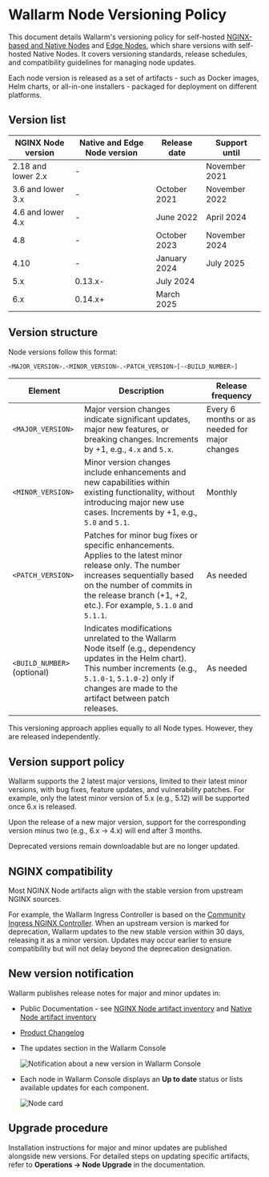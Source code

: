 # Wallarm Node Versioning Policy

This document details Wallarm's versioning policy for self-hosted [NGINX-based and Native Nodes](../installation/nginx-native-node-internals.md) and [Edge Nodes](../installation/security-edge/deployment.md), which share versions with self-hosted Native Nodes. It covers versioning standards, release schedules, and compatibility guidelines for managing node updates.

Each node version is released as a set of artifacts - such as Docker images, Helm charts, or all-in-one installers - packaged for deployment on different platforms.

## Version list

| NGINX Node version | Native and Edge Node version | Release date   | Support until |
|--------------------|---------------------|----------------|---------------|
| 2.18 and lower 2.x | -                   |                | November 2021 |
| 3.6 and lower 3.x  | -                   | October 2021   | November 2022 |
| 4.6 and lower 4.x  | -                   | June 2022      | April 2024    |
| 4.8                | -                   | October 2023   | November 2024 |
| 4.10               | -                   | January 2024   | July 2025     |
| 5.x                | 0.13.x-             | July 2024      |               |
| 6.x                | 0.14.x+             | March 2025     |               |

## Version structure

Node versions follow this format:

```bash
<MAJOR_VERSION>.<MINOR_VERSION>.<PATCH_VERSION>[-<BUILD_NUMBER>]
```

| Element | Description | Release frequency |
| ------- | ----------- | ----------------- |
| `<MAJOR_VERSION>` | Major version changes indicate significant updates, major new features, or breaking changes. Increments by +1, e.g., `4.x` and `5.x`. | Every 6 months or as needed for major changes |
| `<MINOR_VERSION>` | Minor version changes include enhancements and new capabilities within existing functionality, without introducing major new use cases. Increments by +1, e.g., `5.0` and `5.1`. | Monthly |
| `<PATCH_VERSION>` | Patches for minor bug fixes or specific enhancements. Applies to the latest minor release only. The number increases sequentially based on the number of commits in the release branch (+1, +2, etc.). For example, `5.1.0` and `5.1.1`. | As needed |
| `<BUILD_NUMBER>` (optional) | Indicates modifications unrelated to the Wallarm Node itself (e.g., dependency updates in the Helm chart). This number increments (e.g., `5.1.0-1`, `5.1.0-2`) only if changes are made to the artifact between patch releases. | As needed |

This versioning approach applies equally to all Node types. However, they are released independently.

## Version support policy

Wallarm supports the 2 latest major versions, limited to their latest minor versions, with bug fixes, feature updates, and vulnerability patches. For example, only the latest minor version of 5.x (e.g., 5.12) will be supported once 6.x is released.

Upon the release of a new major version, support for the corresponding version minus two (e.g., 6.x → 4.x) will end after 3 months.

Deprecated versions remain downloadable but are no longer updated.

## NGINX compatibility

Most NGINX Node artifacts align with the stable version from upstream NGINX sources.

For example, the Wallarm Ingress Controller is based on the [Community Ingress NGINX Controller](https://github.com/kubernetes/ingress-nginx). When an upstream version is marked for deprecation, Wallarm updates to the new stable version within 30 days, releasing it as a minor version. Updates may occur earlier to ensure compatibility but will not delay beyond the deprecation designation.

## New version notification

Wallarm publishes release notes for major and minor updates in:

* Public Documentation - see [NGINX Node artifact inventory](node-artifact-versions.md) and [Native Node artifact inventory](native-node/node-artifact-versions.md)
* [Product Changelog](https://changelog.wallarm.com/)
* The updates section in the Wallarm Console

    ![Notification about a new version in Wallarm Console](../images/updating-migrating/wallarm-console-new-version-notification.png)
* Each node in Wallarm Console displays an **Up to date** status or lists available updates for each component.

    ![Node card](../images/user-guides/nodes/view-regular-node-comp-vers.png)

## Upgrade procedure

Installation instructions for major and minor updates are published alongside new versions. For detailed steps on updating specific artifacts, refer to **Operations → Node Upgrade** in the documentation.
